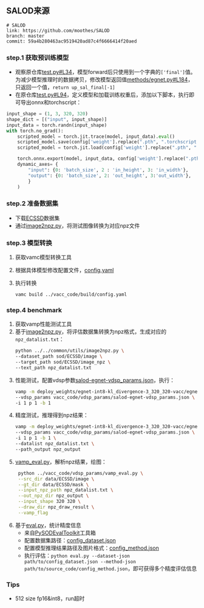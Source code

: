 ## SALOD来源

```
# SALOD
link: https://github.com/moothes/SALOD
branch: master
commit: 59a4b280463ac9519420ad87c4f6666414f20aed
```

### step.1 获取预训练模型
- 观察原仓库[test.py#L34](https://github.com/moothes/SALOD/blob/master/test.py#L34)，模型forward后只使用到一个字典的`['final']`值。为减少模型推理时的数据拷贝，修改模型返回值[methods/egnet.py#L184](https://github.com/moothes/SALOD/blob/master/methods/egnet.py#L184)，只返回一个值，`return up_sal_final[-1]`
- 在原仓库[test.py#L94](https://github.com/moothes/SALOD/blob/master/test.py#L94)，定义模型和加载训练权重后，添加以下脚本，执行即可导出onnx和torchscript：
```python
input_shape = (1, 3, 320, 320)
shape_dict = [("input", input_shape)]
input_data = torch.randn(input_shape)
with torch.no_grad():
    scripted_model = torch.jit.trace(model, input_data).eval()
    scripted_model.save(config['weight'].replace(".pth", ".torchscript.pt"))
    scripted_model = torch.jit.load(config['weight'].replace(".pth", ".torchscript.pt"))

    torch.onnx.export(model, input_data, config['weight'].replace(".pth", ".onnx"), input_names=["input"], output_names=["output"], opset_version=11,
    dynamic_axes= {
        "input": {0: 'batch_size', 2 : 'in_height', 3: 'in_width'},
        "output": {0: 'batch_size', 2: 'out_height', 3:'out_width'},
        }
    )
```


### step.2 准备数据集
- 下载[ECSSD](http://www.cse.cuhk.edu.hk/leojia/projects/hsaliency/dataset.html)数据集
- 通过[image2npz.py](../../common/utils/image2npz.py)，将测试图像转换为对应npz文件

### step.3 模型转换
1. 获取vamc模型转换工具
2. 根据具体模型修改配置文件，[config.yaml](../vacc_code/build/config.yaml)
3. 执行转换

   ```bash
   vamc build ../vacc_code/build/config.yaml
   ```
### step.4 benchmark
1. 获取vamp性能测试工具
2. 基于[image2npz.py](../../common/utils/image2npz.py)，将评估数据集转换为npz格式，生成对应的`npz_datalist.txt`：
    ```bash
    python ../../common/utils/image2npz.py \
    --dataset_path sod/ECSSD/image \
    --target_path sod/ECSSD/image_npz \
    --text_path npz_datalist.txt
    ```
3. 性能测试，配置vdsp参数[salod-egnet-vdsp_params.json](../vacc_code/vdsp_params/salod-egnet-vdsp_params.json)，执行：
    ```bash
    vamp -m deploy_weights/egnet-int8-kl_divergence-3_320_320-vacc/egnet \
    --vdsp_params vacc_code/vdsp_params/salod-egnet-vdsp_params.json \
    -i 1 p 1 -b 1
    ```
4. 精度测试，推理得到npz结果：
    ```bash
    vamp -m deploy_weights/egnet-int8-kl_divergence-3_320_320-vacc/egnet \
    --vdsp_params vacc_code/vdsp_params/salod-egnet-vdsp_params.json \
    -i 1 p 1 -b 1 \
    --datalist npz_datalist.txt \
    --path_output npz_output
    ```
5. [vamp_eval.py](../vacc_code/vdsp_params/vamp_eval.py)，解析npz结果，绘图：
   ```bash
    python ../vacc_code/vdsp_params/vamp_eval.py \
    --src_dir data/ECSSD/image \
    --gt_dir data/ECSSD/mask \
    --input_npz_path npz_datalist.txt \
    --out_npz_dir npz_output \
    --input_shape 320 320 \
    --draw_dir npz_draw_result \
    --vamp_flag
   ```
6. 基于[eval.py](../../common/eval/eval.py)，统计精度信息
   - 来自[PySODEvalToolkit](https://github.com/lartpang/PySODEvalToolkit)工具箱
   - 配置数据集路径：[config_dataset.json](../../common/eval/examples/config_dataset.json)
   - 配置模型推理结果路径及图片格式：[config_method.json](../../common/eval/examples/config_method.json)
   - 执行评估：`python eval.py --dataset-json path/to/config_dataset.json --method-json path/to/source_code/config_method.json`，即可获得多个精度评估信息

### Tips
- 512 size fp16&int8，run超时
